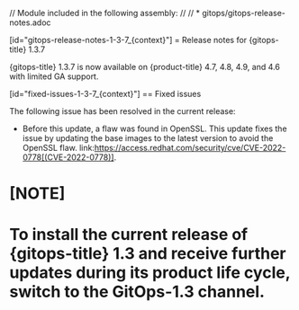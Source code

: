 // Module included in the following assembly:
//
// * gitops/gitops-release-notes.adoc

[id="gitops-release-notes-1-3-7_{context}"]
= Release notes for {gitops-title} 1.3.7

{gitops-title} 1.3.7 is now available on {product-title} 4.7, 4.8, 4.9, and 4.6 with limited GA support.

[id="fixed-issues-1-3-7_{context}"]
== Fixed issues

The following issue has been resolved in the current release:

* Before this update, a flaw was found in OpenSSL. This update fixes the issue by updating the base images to the latest version to avoid the OpenSSL flaw. link:https://access.redhat.com/security/cve/CVE-2022-0778[(CVE-2022-0778)].

[NOTE]
====
To install the current release of {gitops-title} 1.3 and receive further updates during its product life cycle, switch to the **GitOps-1.3** channel.
====
